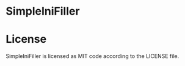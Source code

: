 SimpleIniFiller
===

License
=======

SimpleIniFiller is licensed as MIT code according to the LICENSE file.
